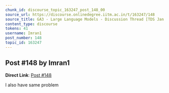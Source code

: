 ```yaml
---
chunk_id: discourse_topic_163247_post_148_00
source_url: https://discourse.onlinedegree.iitm.ac.in/t/163247/148
source_title: GA3 - Large Language Models - Discussion Thread [TDS Jan 2025]
content_type: discourse
tokens: 41
username: Imran1
post_number: 148
topic_id: 163247
---
```


## Post #148 by Imran1

**Direct Link**: [Post #148](https://discourse.onlinedegree.iitm.ac.in/t/163247/148)

I also have same problem
